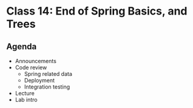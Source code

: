 # Class 14: End of Spring Basics, and Trees

## Agenda

- Announcements
- Code review
  - Spring related data
  - Deployment
  - Integration testing
- Lecture
- Lab intro
